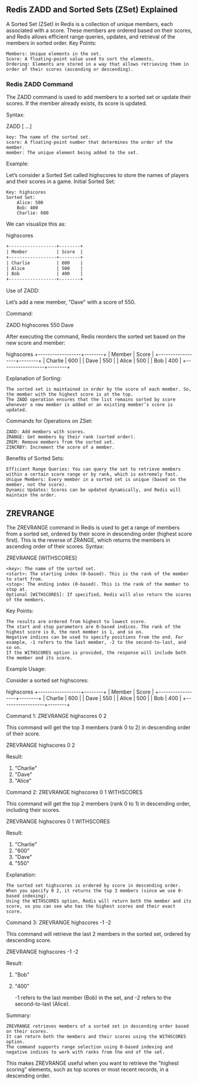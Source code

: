 ## Redis ZADD and Sorted Sets (ZSet) Explained

A Sorted Set (ZSet) in Redis is a collection of unique members, each associated with a score. These members are ordered based on their scores, and Redis allows efficient range queries, updates, and retrieval of the members in sorted order.
Key Points:

    Members: Unique elements in the set.
    Score: A floating-point value used to sort the elements.
    Ordering: Elements are stored in a way that allows retrieving them in order of their scores (ascending or descending).

### Redis ZADD Command

The ZADD command is used to add members to a sorted set or update their scores. If the member already exists, its score is updated.

Syntax:

ZADD <key> <score1> <member1> [<score2> <member2> ...]

    key: The name of the sorted set.
    score: A floating-point number that determines the order of the member.
    member: The unique element being added to the set.

Example:

Let’s consider a Sorted Set called highscores to store the names of players and their scores in a game.
Initial Sorted Set:

    Key: highscores
    Sorted Set:
        Alice: 500
        Bob: 400
        Charlie: 600

We can visualize this as:

highscores
```bash
+------------------+--------+
| Member           | Score  |
+------------------+--------+
| Charlie          | 600    |
| Alice            | 500    |
| Bob              | 400    |
+------------------+--------+
```

Use of ZADD:

Let’s add a new member, "Dave" with a score of 550.

Command:

ZADD highscores 550 Dave

After executing the command, Redis reorders the sorted set based on the new score and member:

highscores
+------------------+--------+
| Member           | Score  |
+------------------+--------+
| Charlie          | 600    |
| Dave             | 550    |
| Alice            | 500    |
| Bob              | 400    |
+------------------+--------+

Explanation of Sorting:

    The sorted set is maintained in order by the score of each member. So, the member with the highest score is at the top.
    The ZADD operation ensures that the list remains sorted by score whenever a new member is added or an existing member’s score is updated.

Commands for Operations on ZSet:

    ZADD: Add members with scores.
    ZRANGE: Get members by their rank (sorted order).
    ZREM: Remove members from the sorted set.
    ZINCRBY: Increment the score of a member.

Benefits of Sorted Sets:

    Efficient Range Queries: You can query the set to retrieve members within a certain score range or by rank, which is extremely fast.
    Unique Members: Every member in a sorted set is unique (based on the member, not the score).
    Dynamic Updates: Scores can be updated dynamically, and Redis will maintain the order.

## ZREVRANGE
The ZREVRANGE command in Redis is used to get a range of members from a sorted set, ordered by their score in descending order (highest score first). This is the reverse of ZRANGE, which returns the members in ascending order of their scores.
Syntax:

ZREVRANGE <key> <start> <stop> [WITHSCORES]

    <key>: The name of the sorted set.
    <start>: The starting index (0-based). This is the rank of the member to start from.
    <stop>: The ending index (0-based). This is the rank of the member to stop at.
    Optional [WITHSCORES]: If specified, Redis will also return the scores of the members.

Key Points:

    The results are ordered from highest to lowest score.
    The start and stop parameters are 0-based indices. The rank of the highest score is 0, the next member is 1, and so on.
    Negative indices can be used to specify positions from the end. For example, -1 refers to the last member, -2 to the second-to-last, and so on.
    If the WITHSCORES option is provided, the response will include both the member and its score.

Example Usage:

Consider a sorted set highscores:

highscores
+------------------+--------+
| Member           | Score  |
+------------------+--------+
| Charlie          | 600    |
| Dave             | 550    |
| Alice            | 500    |
| Bob              | 400    |
+------------------+--------+

Command 1: ZREVRANGE highscores 0 2

This command will get the top 3 members (rank 0 to 2) in descending order of their score.

ZREVRANGE highscores 0 2

Result:

1) "Charlie"
2) "Dave"
3) "Alice"

Command 2: ZREVRANGE highscores 0 1 WITHSCORES

This command will get the top 2 members (rank 0 to 1) in descending order, including their scores.

ZREVRANGE highscores 0 1 WITHSCORES

Result:

1) "Charlie"
2) "600"
3) "Dave"
4) "550"

Explanation:

    The sorted set highscores is ordered by score in descending order.
    When you specify 0 2, it returns the top 3 members (since we use 0-based indexing).
    Using the WITHSCORES option, Redis will return both the member and its score, so you can see who has the highest scores and their exact score.

Command 3: ZREVRANGE highscores -1 -2

This command will retrieve the last 2 members in the sorted set, ordered by descending score.

ZREVRANGE highscores -1 -2

Result:

1) "Bob"
2) "400"

    -1 refers to the last member (Bob) in the set, and -2 refers to the second-to-last (Alice).

Summary:

    ZREVRANGE retrieves members of a sorted set in descending order based on their scores.
    It can return both the members and their scores using the WITHSCORES option.
    The command supports range selection using 0-based indexing and negative indices to work with ranks from the end of the set.

This makes ZREVRANGE useful when you want to retrieve the "highest scoring" elements, such as top scores or most recent records, in a descending order.

